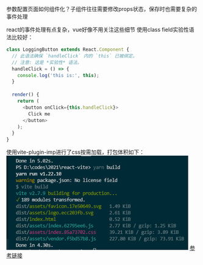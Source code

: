 参数配置页面如何组件化？子组件往往需要修改props状态，保存时也需要复杂的事件处理

react的事件处理有点复杂，vue好像不用关注这些细节
使用class field实验性语法比较好：
```js
class LoggingButton extends React.Component {
  // 此语法确保 `handleClick` 内的 `this` 已被绑定。
  // 注意: 这是 *实验性* 语法。
  handleClick = () => {
    console.log('this is:', this);
  }

  render() {
    return (
      <button onClick={this.handleClick}>
        Click me
      </button>
    );
  }
}
```

使用vite-plugin-imp进行了css按需加载，打包体积如下：
![](./markdown_assets/Snipaste_2022-01-01_14-03-25.png)
[参考链接](https://juejin.cn/post/6938671679153373214#heading-5)

